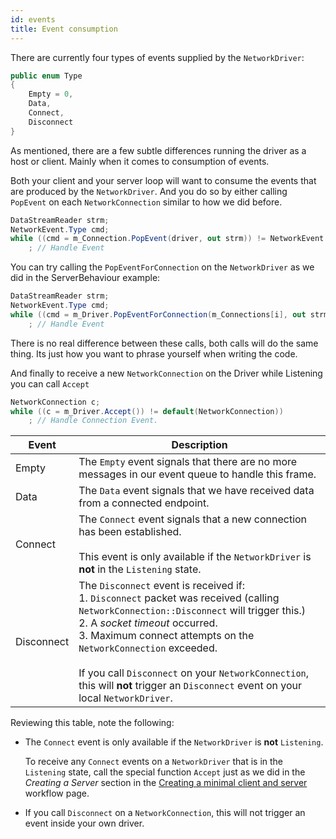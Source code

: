 ```yaml
---
id: events
title: Event consumption
---
```


There are currently four types of events supplied by the `NetworkDriver`:

```csharp
public enum Type
{
    Empty = 0,
    Data,
    Connect,
    Disconnect
}
```

As mentioned, there are a few subtle differences running the driver as a host or client. Mainly when it comes to consumption of events.

Both your client and your server loop will want to consume the events that are produced by the `NetworkDriver`. And you do so by either calling `PopEvent` on each `NetworkConnection` similar to how we did before.

```csharp
DataStreamReader strm;
NetworkEvent.Type cmd;
while ((cmd = m_Connection.PopEvent(driver, out strm)) != NetworkEvent.Type.Empty)
    ; // Handle Event
```

You can try calling the `PopEventForConnection` on the `NetworkDriver` as we did in the ServerBehaviour example:

```csharp
DataStreamReader strm;
NetworkEvent.Type cmd;
while ((cmd = m_Driver.PopEventForConnection(m_Connections[i], out strm)) != NetworkEvent.Type.Empty)
    ; // Handle Event
```

There is no real difference between these calls, both calls will do the same thing. Its just how you want to phrase yourself when writing the code.

And finally to receive a new `NetworkConnection` on the Driver while Listening you can call `Accept`

```csharp
NetworkConnection c;
while ((c = m_Driver.Accept()) != default(NetworkConnection))
    ; // Handle Connection Event.
```

| Event      | Description                                                  |
| ---------- | ------------------------------------------------------------ |
| Empty      | The `Empty` event signals that there are no more messages in our event queue to handle this frame. |
| Data       | The `Data` event signals that we have received data from a connected endpoint. |
| Connect    | The `Connect` event signals that a new connection has been established.<br/><br/>This event is only available if the `NetworkDriver` is **not** in the `Listening` state. |
| Disconnect | The `Disconnect` event is received if:<br/> 1. `Disconnect` packet was received (calling `NetworkConnection::Disconnect` will trigger this.)<br/> 2. A *socket timeout* occurred.<br/> 3. Maximum connect attempts on the `NetworkConnection` exceeded.<br/><br/>If you call `Disconnect` on your `NetworkConnection`, this will **not** trigger an `Disconnect` event on your local `NetworkDriver`. |

Reviewing this table, note the following:

* The `Connect` event is only available if the `NetworkDriver` is **not** `Listening`.
  
  To receive any `Connect` events on a `NetworkDriver` that is in the `Listening` state, call the special function `Accept` just as we did in the *Creating a Server* section in the [Creating a minimal client and server](workflow-client-server.md) workflow page.

* If you call `Disconnect` on a `NetworkConnection`, this will not trigger an event inside your own driver.
